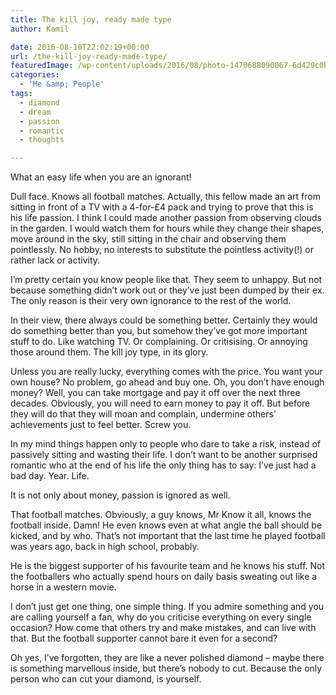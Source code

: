 ```yaml
---
title: The kill joy, ready made type
author: Kamil

date: 2016-08-10T22:02:19+00:00
url: /the-kill-joy-ready-made-type/
featuredImage: /wp-content/uploads/2016/08/photo-1470688090067-6d429c0b2600.jpg
categories:
  - 'Me &amp; People'
tags:
  - diamond
  - dream
  - passion
  - romantic
  - thoughts

---
```

What an easy life when you are an ignorant!

Dull face. Knows all football matches. Actually, this fellow made an art from sitting in front of a TV with a 4-for-£4 pack and trying to prove that this is his life passion. I think I could made another passion from observing clouds in the garden. I would watch them for hours while they change their shapes, move around in the sky, still sitting in the chair and observing them pointlessly. No hobby, no interests to substitute the pointless activity(!) or rather lack or activity.

I&#8217;m pretty certain you know people like that. They seem to unhappy. But not because something didn’t work out or they’ve just been dumped by their ex. The only reason is their very own ignorance to the rest of the world.

In their view, there always could be something better. Certainly they would do something better than you, but somehow they&#8217;ve got more important stuff to do. Like watching TV. Or complaining. Or critisising. Or annoying those around them. The kill joy type, in its glory.

Unless you are really lucky, everything comes with the price. You want your own house? No problem, go ahead and buy one. Oh, you don&#8217;t have enough money? Well, you can take mortgage and pay it off over the next three decades. Obviously, you will need to earn money to pay it off. But before they will do that they will moan and complain, undermine others&#8217; achievements just to feel better. Screw you.

In my mind things happen only to people who dare to take a risk, instead of passively sitting and wasting their life. I don&#8217;t want to be another surprised romantic who at the end of his life the only thing has to say: I&#8217;ve just had a bad day. Year. Life.

It is not only about money, passion is ignored as well.

That football matches. Obviously, a guy knows, Mr Know it all, knows the football inside. Damn! He even knows even at what angle the ball should be kicked, and by who. That&#8217;s not important that the last time he played football was years ago, back in high school, probably.

He is the biggest supporter of his favourite team and he knows his stuff. Not the footballers who actually spend hours on daily basis sweating out like a horse in a western movie.

I don&#8217;t just get one thing, one simple thing. If you admire something and you are calling yourself a fan, why do you criticise everything on every single occasion? How come that others try and make mistakes, and can live with that. But the football supporter cannot bare it even for a second?

Oh yes, I&#8217;ve forgotten, they are like a never polished diamond &#8211; maybe there is something marvellous inside, but there&#8217;s nobody to cut. Because the only person who can cut your diamond, is yourself.

&nbsp;
